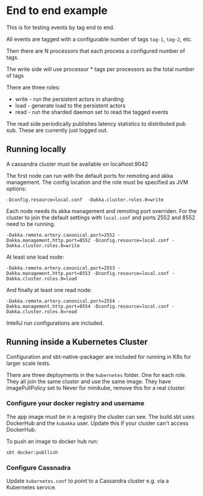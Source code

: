 # End to end example

This is for testing events by tag end to end.

All events are tagged with a configurable number of tags `tag-1`, `tag-2`, etc.

Then there are N processors that each process a configured number of tags.

The write side will use processor * tags per processors as the total number of tags

There are three roles:

* write - run the persistent actors in sharding
* load - generate load to the persistent actors
* read - run the sharded daemon set to read the tagged events

The read side periodically publishes latency statistics to distributed pub sub. These are currently just logged out.

## Running locally

A cassandra cluster must be available on localhost:9042

The first node can run with the default ports for remoting and akka management. The config location
and the role must be specified as JVM options:

`-Dconfig.resource=local.conf  -Dakka.cluster.roles.0=write`

Each node needs its akka management and remoting port overriden. For the cluster to join the default settings with `local.conf`
and ports 2552 and 8552 need to be running.

`-Dakka.remote.artery.canonical.port=2552 -Dakka.management.http.port=8552 -Dconfig.resource=local.conf -Dakka.cluster.roles.0=write`

At least one load node:

`-Dakka.remote.artery.canonical.port=2553 -Dakka.management.http.port=8553 -Dconfig.resource=local.conf -Dakka.cluster.roles.0=load`

And finally at least one read node:

`-Dakka.remote.artery.canonical.port=2554 -Dakka.management.http.port=8554 -Dconfig.resource=local.conf -Dakka.cluster.roles.0=read`

IntelliJ run configurations are included.

## Running inside a Kubernetes Cluster

Configuration and sbt-native-packager are included for running in K8s for larger scale tests.

There are three deployments in the `kubernetes` folder. One for each role. They all join the same cluster
and use the same image. They have imagePullPolicy set to Never for minikube, remove this for a real cluster.

### Configure your docker registry and username

The app image must be in a registry the cluster can see.
The build.sbt uses DockerHub and the `kubakka` user. Update this if your cluster can't 
access DockerHub.

To push an image to docker hub run:

`sbt docker:publlish`

### Configure Cassnadra 

Update `kubernetes.conf` to point to a Cassandra cluster e.g. via a Kubernetes service.




